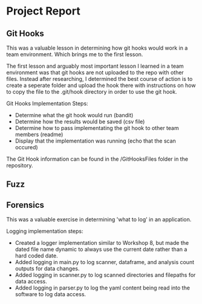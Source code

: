 # Project Report

## Git Hooks

This was a valuable lesson in determining how git hooks would work in a team environment. Which brings me to the first lesson.

The first lesson and arguably most important lesson I learned in a team environment was that git hooks are not uploaded to the repo with other files. Instead after researching, I determined the best course of action is to create a seperate folder and upload the hook there with instructions on how to copy the file to the .git/hook directory in order to use the git hook.

Git Hooks Implementation Steps:
- Determine what the git hook would run (bandit)
- Determine how the results would be saved (csv file)
- Determine how to pass implementating the git hook to other team members (readme)
- Display that the implementation was running (echo that the scan occured)

The Git Hook information can be found in the /GitHooksFiles folder in the repository. 

## Fuzz

## Forensics

This was a valuable exercise in determining 'what to log' in an application.

Logging implementation steps:

- Created a logger implementation similar to Workshop 8, but made the dated file name dynamic to always use the current date rather than a hard coded date.
- Added logging in main.py to log scanner, dataframe, and analysis count outputs for data changes.
- Added logging in scanner.py to log scanned directories and filepaths for data access.
- Added logging in parser.py to log the yaml content being read into the software to log data access.
